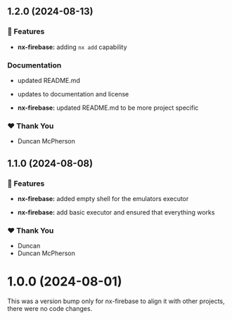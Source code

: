 ## 1.2.0 (2024-08-13)


### 🚀 Features

- **nx-firebase:** adding `nx add` capability


### Documentation

- updated README.md

- updates to documentation and license

- **nx-firebase:** updated README.md to be more project specific


### ❤️  Thank You

- Duncan McPherson

## 1.1.0 (2024-08-08)


### 🚀 Features

- **nx-firebase:** added empty shell for the emulators executor

- **nx-firebase:** add basic executor and ensured that everything works


### ❤️  Thank You

- Duncan
- Duncan McPherson

# 1.0.0 (2024-08-01)

This was a version bump only for nx-firebase to align it with other projects, there were no code changes.
